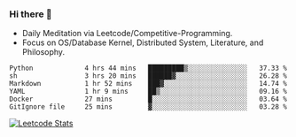 ### Hi there 👋
* Daily Meditation via Leetcode/Competitive-Programming.
* Focus on OS/Database Kernel, Distributed System, Literature, and Philosophy.

<!--START_SECTION:waka-->

```text
Python             4 hrs 44 mins   █████████▒░░░░░░░░░░░░░░░   37.33 %
sh                 3 hrs 20 mins   ██████▓░░░░░░░░░░░░░░░░░░   26.28 %
Markdown           1 hr 52 mins    ███▓░░░░░░░░░░░░░░░░░░░░░   14.74 %
YAML               1 hr 9 mins     ██▒░░░░░░░░░░░░░░░░░░░░░░   09.16 %
Docker             27 mins         █░░░░░░░░░░░░░░░░░░░░░░░░   03.64 %
GitIgnore file     25 mins         ▓░░░░░░░░░░░░░░░░░░░░░░░░   03.28 %
```

<!--END_SECTION:waka-->

<!--
**fxrcode/fxrcode** is a ✨ _special_ ✨ repository because its `README.md` (this file) appears on your GitHub profile.

Here are some ideas to get you started:

- 🔭 I’m currently working on ...
- 🌱 I’m currently learning ...
- 👯 I’m looking to collaborate on ...
- 🤔 I’m looking for help with ...
- 💬 Ask me about ...
- 📫 How to reach me: ...
- 😄 Pronouns: ...
- ⚡ Fun fact: ...
-->
[![Leetcode Stats](https://leetcard.jacoblin.cool/hzhang413?font=Fira+Mono)](https://leetcode.com/hzhang413)
<!-- ![image](./cyberpunk-ghost-in-the-shell.gif)
![image](./gis-archive.png) -->
